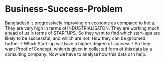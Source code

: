 # Business-Success-Problem
Bangladesh is progressively improving on economy as compared to India. They are very high in terms of INDUSTRIALISATON. They are working much ahead of us in terms of STARTUPS. So they want to find which start-ups are likely to be successful, and which are not. How they can be groomed further ? Which Start-up will have a higher degree of success ? So they want Proof of Concept, which is given in collected form of this data by a consulting company. Now we have to analyse how this data can help.
